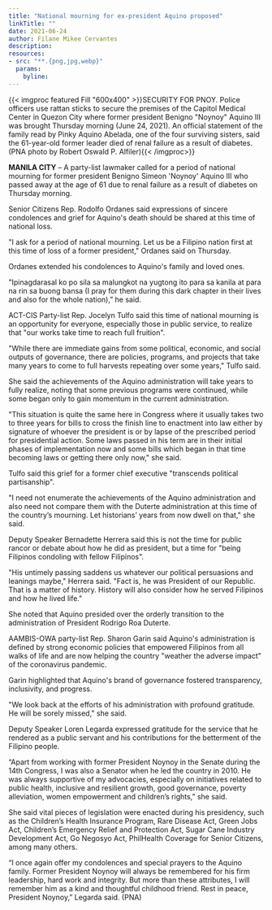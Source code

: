 ```yaml
---
title: "National mourning for ex-president Aquino proposed"
linkTitle: ""
date: 2021-06-24
author: Filane Mikee Cervantes
description:
resources:
- src: "**.{png,jpg,webp}"
  params:
    byline: 
---
```

{{< imgproc featured Fill "600x400" >}}SECURITY FOR PNOY. Police officers use rattan sticks to secure the premises of the Capitol Medical Center in Quezon City where former president Benigno "Noynoy" Aquino III was brought Thursday morning (June 24, 2021). An official statement of the family read by Pinky Aquino Abelada, one of the four surviving sisters, said the 61-year-old former leader died of renal failure as a result of diabetes. (PNA photo by Robert Oswald P. Alfiler){{< /imgproc>}}

**MANILA CITY** – A party-list lawmaker called for a period of national mourning for former president Benigno Simeon 'Noynoy' Aquino III who passed away at the age of 61 due to renal failure as a result of diabetes on Thursday morning.

Senior Citizens Rep. Rodolfo Ordanes said expressions of sincere condolences and grief for Aquino's death should be shared at this time of national loss.

"I ask for a period of national mourning. Let us be a Filipino nation first at this time of loss of a former president," Ordanes said on Thursday.

Ordanes extended his condolences to Aquino's family and loved ones.

"Ipinagdarasal ko po sila sa malungkot na yugtong ito para sa kanila at para na rin sa buong bansa (I pray for them during this dark chapter in their lives and also for the whole nation),” he said.

ACT-CIS Party-list Rep. Jocelyn Tulfo said this time of national mourning is an opportunity for everyone, especially those in public service, to realize that "our works take time to reach full fruition".

"While there are immediate gains from some political, economic, and social outputs of governance, there are policies, programs, and projects that take many years to come to full harvests repeating over some years," Tulfo said.

She said the achievements of the Aquino administration will take years to fully realize, noting that some previous programs were continued, while some began only to gain momentum in the current administration.

"This situation is quite the same here in Congress where it usually takes two to three years for bills to cross the finish line to enactment into law either by signature of whoever the president is or by lapse of the prescribed period for presidential action. Some laws passed in his term are in their initial phases of implementation now and some bills which began in that time becoming laws or getting there only now," she said.

Tulfo said this grief for a former chief executive "transcends political partisanship".

"I need not enumerate the achievements of the Aquino administration and also need not compare them with the Duterte administration at this time of the country’s mourning. Let historians’ years from now dwell on that," she said.

Deputy Speaker Bernadette Herrera said this is not the time for public rancor or debate about how he did as president, but a time for "being Filipinos condoling with fellow Filipinos".

"His untimely passing saddens us whatever our political persuasions and leanings maybe," Herrera said. "Fact is, he was President of our Republic. That is a matter of history. History will also consider how he served Filipinos and how he lived life."

She noted that Aquino presided over the orderly transition to the administration of President Rodrigo Roa Duterte.

AAMBIS-OWA party-list Rep. Sharon Garin said Aquino's administration is defined by strong economic policies that empowered Filipinos from all walks of life and are now helping the country "weather the adverse impact" of the coronavirus pandemic.

Garin highlighted that Aquino's brand of governance fostered transparency, inclusivity, and progress.

"We look back at the efforts of his administration with profound gratitude. He will be sorely missed," she said.

Deputy Speaker Loren Legarda expressed gratitude for the service that he rendered as a public servant and his contributions for the betterment of the Filipino people.

“Apart from working with former President Noynoy in the Senate during the 14th Congress, I was also a Senator when he led the country in 2010. He was always supportive of my advocacies, especially on initiatives related to public health, inclusive and resilient growth, good governance, poverty alleviation, women empowerment and children’s rights,” she said.

She said vital pieces of legislation were enacted during his presidency, such as the Children’s Health Insurance Program, Rare Disease Act, Green Jobs Act, Children’s Emergency Relief and Protection Act, Sugar Cane Industry Development Act, Go Negosyo Act, PhilHealth Coverage for Senior Citizens, among many others.

“I once again offer my condolences and special prayers to the Aquino family. Former President Noynoy will always be remembered for his firm leadership, hard work and integrity. But more than these attributes, I will remember him as a kind and thoughtful childhood friend. Rest in peace, President Noynoy,” Legarda said. (PNA)